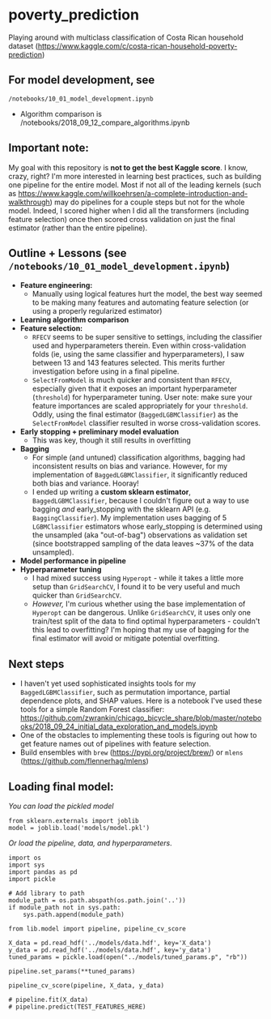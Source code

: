 # poverty_prediction
Playing around with multiclass classification of Costa Rican household dataset (https://www.kaggle.com/c/costa-rican-household-poverty-prediction)

## For model development, see
`/notebooks/10_01_model_development.ipynb`
- Algorithm comparison is /notebooks/2018_09_12_compare_algorithms.ipynb

## Important note: 
My goal with this repository is **not to get the best Kaggle score**. I know, crazy, right? I'm more interested in learning best practices, such as building one pipeline for the entire model. Most if not all of the leading kernels (such as https://www.kaggle.com/willkoehrsen/a-complete-introduction-and-walkthrough) may do pipelines for a couple steps but not for the whole model. Indeed, I scored higher when I did all the transformers (including feature selection) once then scored cross validation on just the final estimator (rather than the entire pipeline).  

## Outline + Lessons (see `/notebooks/10_01_model_development.ipynb`)
- **Feature engineering:** 
    - Manually using logical features hurt the model, the best way seemed to be making many features and automating feature selection (or using a properly regularized estimator) 
- **Learning algorithm comparison**
- **Feature selection:** 
    - `RFECV` seems to be super sensitive to settings, including the classifier used and hyperparameters therein. Even within cross-validation folds (ie, using the same classifier and hyperparameters), I saw between 13 and 143 features selected. This merits further investigation before using in a final pipeline.
    - `SelectFromModel` is much quicker and consistent than `RFECV`, especially given that it exposes an important hyperparameter (`threshold`) for hyperparameter tuning. User note: make sure your feature importances are scaled appropriately for your `threshold`. Oddly, using the final estimator (`BaggedLGBMClassifier`) as the `SelectFromModel` classifier resulted in worse cross-validation scores. 
- **Early stopping + preliminary model evaluation**
    - This was key, though it still results in overfitting
- **Bagging**
    - For simple (and untuned) classification algorithms, bagging had inconsistent results on bias and variance. However, for my implementation of `BaggedLGBMClassifier`, it significantly reduced both bias and variance. Hooray!
    - I ended up writing a **custom sklearn estimator**, `BaggedLGBMClassifier`, because I couldn't figure out a way to use bagging *and* early_stopping with the sklearn API (e.g. `BaggingClassifier`). My implementation uses bagging of 5 `LGBMClassifier` estimators whose early_stopping is determined using the unsampled (aka "out-of-bag") observations as validation set (since bootstrapped sampling of the data leaves ~37% of the data unsampled).
- **Model performance in pipeline**
- **Hyperparameter tuning** 
    - I had mixed success using `Hyperopt` - while it takes a little more setup than `GridSearchCV`, I found it to be very useful and much quicker than `GridSearchCV`. 
    - *However,* I'm curious whether using the base implementation of `Hyperopt` can be dangerous. Unlike `GridSearchCV`, it uses only one train/test split of the data to find optimal hyperparameters - couldn't this lead to overfitting? I'm hoping that my use of bagging for the final estimator will avoid or mitigate potential overfitting. 
    
    
## Next steps
- I haven't yet used sophisticated insights tools for my `BaggedLGBMClassifier`, such as permutation importance, partial dependence plots, and SHAP values. Here is a notebook I've used these tools for a simple Random Forest classifier: https://github.com/zwrankin/chicago_bicycle_share/blob/master/notebooks/2018_09_24_initial_data_exploration_and_models.ipynb
- One of the obstacles to implementing these tools is figuring out how to get feature names out of pipelines with feature selection. 
- Build ensembles with `brew` (https://pypi.org/project/brew/) or `mlens` (https://github.com/flennerhag/mlens)
 
 
 ## Loading final model: 
 *You can load the pickled model*
 ```
 from sklearn.externals import joblib
model = joblib.load('models/model.pkl')
```
 *Or load the pipeline, data, and hyperparameters*.
```
import os
import sys
import pandas as pd
import pickle

# Add library to path 
module_path = os.path.abspath(os.path.join('..'))
if module_path not in sys.path:
    sys.path.append(module_path)
    
from lib.model import pipeline, pipeline_cv_score

X_data = pd.read_hdf('../models/data.hdf', key='X_data')
y_data = pd.read_hdf('../models/data.hdf', key='y_data')
tuned_params = pickle.load(open("../models/tuned_params.p", "rb"))

pipeline.set_params(**tuned_params)

pipeline_cv_score(pipeline, X_data, y_data)

# pipeline.fit(X_data)
# pipeline.predict(TEST_FEATURES_HERE)
```

